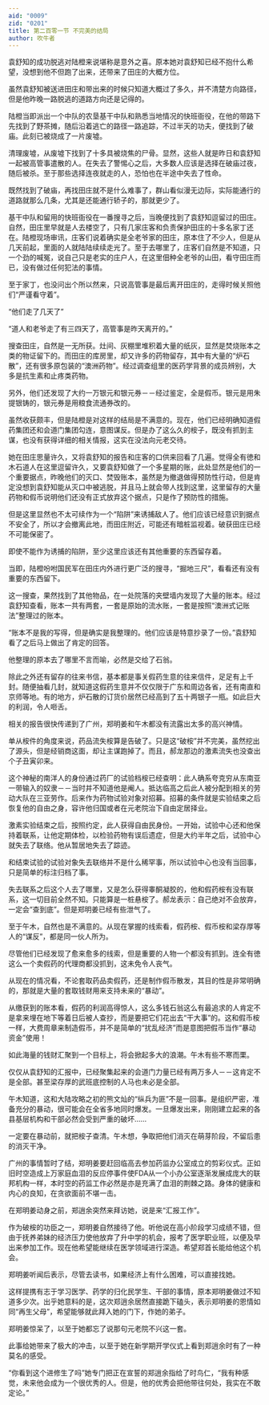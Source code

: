 ```yaml
---
aid: "0009"
zid: "0201"
title: 第二百零一节 不完美的结局
author: 吹牛者
---
```


袁舒知的成功脱逃对陆橙来说堪称是意外之喜。原本她对袁舒知已经不抱什么希望，没想到他不但跑了出来，还带来了田庄的大概方位。



虽然袁舒知被送进田庄和带出来的时候只知道大概过了多久，并不清楚方向路径，但是他昨晚一路脱逃的道路方向还是记得的。

陆橙当即派出一个中队的农垦基干中队和熟悉当地情况的快班衙役，在他的带路下先找到了野茶摊，随后沿着逃亡的路径一路追踪，不过半天的功夫，便找到了破庙。此刻已被烧成了一片废墟。

清理废墟，从废墟下找到了十多具被烧焦的尸骨。显然，这些人就是昨日和袁舒知一起被高管事遣散的人。在失去了警惕心之后，大多数人应该是选择在破庙过夜，随后被杀。至于那些选择连夜就走的人，恐怕也在半途中失去了性命。

既然找到了破庙，再找田庄就不是什么难事了，群山看似漫无边际，实际能通行的道路就那么几条，尤其是还能通行轿子的，那就更少了。

基干中队和留用的快班衙役在一番搜寻之后，当晚便找到了袁舒知逗留过的田庄。自然，田庄里早就是人去楼空了，只有几家庄客和负责保护田庄的十多名家丁还在。陆橙现场审讯，庄客们说着确实是全老爷家的田庄，原本住了不少人，但是从几天前起，里面的人就陆陆续续走光了。至于去哪里了，庄客们自然是不知道，只一个劲的喊冤，说自己只是老实的庄户人，在这里佃种全老爷的山田，看守田庄而已，没有做过任何犯法的事情。

至于家丁，也没问出个所以然来，只说高管事是最后离开田庄的，走得时候关照他们“严谨看守着”。

“他们走了几天了”

“道人和老爷走了有三四天了，高管事是昨天离开的。”

搜查田庄，自然是一无所获。灶间、灰棚里堆积着大量的纸灰，显然是焚烧账本之类的物证留下的。而田庄的库房里，却又许多的药物留存，其中有大量的“炉石散”，还有很多原包装的“澳洲药物”。经过调查组里的医药学背景的成员辨别，大多是抗生素和止疼类药物。

另外，他们还发现了大约一万银元和银元券－－经过鉴定，全是假币。银元是用朱提银铸的，银元券是用粮食流通券改的。

虽然收获颇丰，但是陆橙是对这样的结局是不满意的。现在，他们已经明确知道假药集团还和会道门集团勾连，意图谋反。但是办了这么久的桉子，既没有抓到主谋，也没有获得详细的相关情报，这实在没法向元老交待。

她在田庄思量许久，又将袁舒知的报告和庄客的口供来回看了几遍。觉得全有徳和木石道人在这里逗留许久，又要袁舒知做了一个多星期的账，此处显然是他们的一个重要据点，昨晚他们的灭口、焚毁账本，虽然是为撤退做得预防性行动，但是肯定没想到袁舒知能从灭口中被逃脱，并且马上就会带人找到这里，这里留存的大量药物和假币说明他们还没有正式放弃这个据点，只是作了预防性的措施。

但是这里显然也不太可续作为一个“陷阱”来诱捕敌人了。他们应该已经意识到据点不安全了，所以才会撤离此地，而田庄附近，可能还有暗桩监视着。破获田庄已经不可能保密了。

即使不能作为诱捕的陷阱，至少这里应该还有其他重要的东西留存着。

当即，陆橙吩咐国民军在田庄内外进行更广泛的搜寻，“掘地三尺”，看看还有没有重要的东西留下。

这一搜查，果然找到了其他物品，在一处院落的夹壁墙内发现了大量的账本。经过袁舒知查看，账本一共有两套，一套是原始的流水账，一套是按照“澳洲式记账法”整理过的账本。

“账本不是我的写得，但是确实是我整理的。他们应该是特意抄录了一份。”袁舒知看了之后马上做出了肯定的回答。

他整理的原本去了哪里不言而喻，必然是交给了石翁。

除此之外还有留存的往来书信，基本都是事关假药生意的往来信件，足足有上千封。随便抽看几封，就知道这假药生意并不仅仅限于广东和周边各省，还有南直和京师等地。有的地方，炉石散的订货价居然已经高到了五十两银子一瓶。如此巨大的利润，令人咂舌。

相关的报告很快传递到了广州，郑明姜和午木都没有流露出太多的高兴神情。

单从桉件的角度来说，药品流失桉算是告破了。只是这“破桉”并不完美，虽然挖出了源头，但是经销商这面，却让主谋跑掉了。而且，郝龙那边的激素流失也没查出个子丑寅卯来。

这个神秘的南洋人的身份通过药厂的试验档桉已经查明：此人确系夸克穷从东南亚一带输入的奴隶－－当时并不知道他是阉人。抵达临高之后此人被分配到相关的劳动大队在三亚劳作。后来作为药物试验对象对招募。招募的条件就是实验结束之后恢复他的自由之身，容许他归国或者在元老院治下自由定居择业。

激素实验结束之后，按照约定，此人获得自由民身份。一开始，试验中心还和他保持着联系，让他定期体检，以检验药物有误后遗症，但是大约半年之后，试验中心就失去了联络。他从暂居地失去了踪迹。

和结束试验的试验对象失去联络并不是什么稀罕事，所以试验中心也没有当回事，只是简单的标注归档了事。

失去联系之后这个人去了哪里，又是怎么获得睾酮凝胶的，他和假药桉有没有联系，这一切目前全然不知。只能算是一桩悬桉了。郝龙表示：自己绝对不会放弃，一定会“查到底”。但是郑明姜已经有些泄气了。

至于午木，自然也是不满意的。从现在掌握的线索看，假药桉、假币桉和梁存厚等人的“谋反”，都是同一伙人所为。

尽管他们已经发现了愈来愈多的线索，但是重要的人物一个都没有抓到。连全有徳这么一个卖假药的代理商都没抓到，这未免令人丧气。

从现在的情况看，不论套取药品卖假药，还是制作假币散发，其目的性是非常明确的，那就是大量的套取钱财用来支持未来的“暴动”。

从缴获到的账本看，假药的利润高得惊人，这么多钱石翁这么有最追求的人肯定不是拿来埋在地下等着日后被人查抄，而是要把它们花出去“干大事”的。这和假币桉一样，大费周章来制造假币，并不是简单的“扰乱经济”而是意图把假币当作“暴动资金”使用！

如此海量的钱财汇聚到一个目标上，将会掀起多大的浪潮。午木有些不寒而栗。

仅仅从袁舒知的汇报中，已经聚集起来的会道门力量已经有两万多人－－这肯定不是全部。甚至梁存厚的武班底控制的人马也未必是全部。

午木知道，这和大陆攻略之初的熊文灿的“纵兵为匪”不是一回事。是组织严密，准备充分的暴动，很可能会在全省多地同时爆发。一旦爆发出来，刚刚建立起来的各县基层机构和干部必然会受到严重的破坏……

一定要在暴动前，就把桉子查清。午木想，争取把他们消灭在萌芽阶段，不留后患的消灭干净。

广州的事情暂时了结，郑明姜要赶回临高去参加药监办公室成立的剪彩仪式。正如旧时空造成上万家庭血泪的反应停事件使FDA从一个小办公室逐渐发展成庞大的联邦机构一样，本时空的药监工作必然是亦是充满了血泪的荆棘之路。身体的健康和内心的良知，在贪欲面前不堪一击。

在郑明姜动身之前，郑逍余突然来拜访她，说是来“汇报工作”。

作为破桉的功臣之一，郑明姜自然接待了他。听他说在高小阶段学习成绩不错，但由于抚养弟妹的经济压力使他放弃了升中学的机会，报考了医学职业班，以便及早出来参加工作。现在他希望能继续在医学领域进行深造。希望郑首长能给他这个机会。

郑明姜听闻后表示，尽管去读书，如果经济上有什么困难，可以直接找她。

这样提携有志于学习医学、药学的归化民学生、干部的事情，原本郑明姜做过不知道多少次。出乎她意料的是，这次郑逍余居然直接跪下磕头，表示郑明姜的恩情如同“再生父母”，希望能够就此拜入她的门下，作她的弟子。

郑明姜惊呆了，以至于她都忘了说那句元老院不兴这一套。

此事给她带来了极大的冲击，以至于她在新学期开学仪式上看到郑逍余时有了一种莫名的感受。

“你看到这个进修生了吗”她专门把正在宣誓的郑逍余指给了时鸟仁，“我有种感觉，未来他会成为一个很优秀的人。但是，他的优秀会把他带往何处，我实在不敢定论。”

